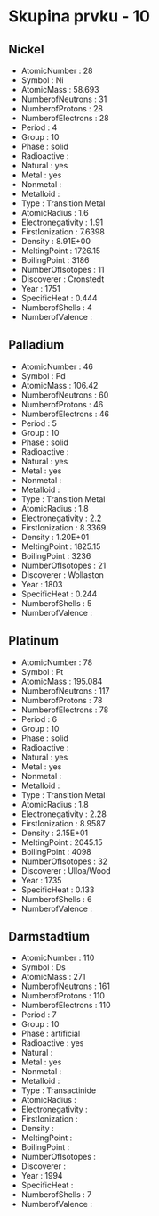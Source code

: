 # Skupina prvku - 10
## Nickel 
- AtomicNumber : 28 
- Symbol : Ni 
- AtomicMass : 58.693 
- NumberofNeutrons : 31 
- NumberofProtons : 28 
- NumberofElectrons : 28 
- Period : 4 
- Group : 10 
- Phase : solid 
- Radioactive :  
- Natural : yes 
- Metal : yes 
- Nonmetal :  
- Metalloid :  
- Type : Transition Metal 
- AtomicRadius : 1.6 
- Electronegativity : 1.91 
- FirstIonization : 7.6398 
- Density : 8.91E+00 
- MeltingPoint : 1726.15 
- BoilingPoint : 3186 
- NumberOfIsotopes : 11 
- Discoverer : Cronstedt 
- Year : 1751 
- SpecificHeat : 0.444 
- NumberofShells : 4 
- NumberofValence :  
## Palladium 
- AtomicNumber : 46 
- Symbol : Pd 
- AtomicMass : 106.42 
- NumberofNeutrons : 60 
- NumberofProtons : 46 
- NumberofElectrons : 46 
- Period : 5 
- Group : 10 
- Phase : solid 
- Radioactive :  
- Natural : yes 
- Metal : yes 
- Nonmetal :  
- Metalloid :  
- Type : Transition Metal 
- AtomicRadius : 1.8 
- Electronegativity : 2.2 
- FirstIonization : 8.3369 
- Density : 1.20E+01 
- MeltingPoint : 1825.15 
- BoilingPoint : 3236 
- NumberOfIsotopes : 21 
- Discoverer : Wollaston 
- Year : 1803 
- SpecificHeat : 0.244 
- NumberofShells : 5 
- NumberofValence :  
## Platinum 
- AtomicNumber : 78 
- Symbol : Pt 
- AtomicMass : 195.084 
- NumberofNeutrons : 117 
- NumberofProtons : 78 
- NumberofElectrons : 78 
- Period : 6 
- Group : 10 
- Phase : solid 
- Radioactive :  
- Natural : yes 
- Metal : yes 
- Nonmetal :  
- Metalloid :  
- Type : Transition Metal 
- AtomicRadius : 1.8 
- Electronegativity : 2.28 
- FirstIonization : 8.9587 
- Density : 2.15E+01 
- MeltingPoint : 2045.15 
- BoilingPoint : 4098 
- NumberOfIsotopes : 32 
- Discoverer : Ulloa/Wood 
- Year : 1735 
- SpecificHeat : 0.133 
- NumberofShells : 6 
- NumberofValence :  
## Darmstadtium  
- AtomicNumber : 110 
- Symbol : Ds  
- AtomicMass : 271 
- NumberofNeutrons : 161 
- NumberofProtons : 110 
- NumberofElectrons : 110 
- Period : 7 
- Group : 10 
- Phase : artificial 
- Radioactive : yes 
- Natural :  
- Metal : yes 
- Nonmetal :  
- Metalloid :  
- Type : Transactinide 
- AtomicRadius :  
- Electronegativity :  
- FirstIonization :  
- Density :  
- MeltingPoint :  
- BoilingPoint :  
- NumberOfIsotopes :  
- Discoverer :  
- Year : 1994 
- SpecificHeat :  
- NumberofShells : 7 
- NumberofValence :  
